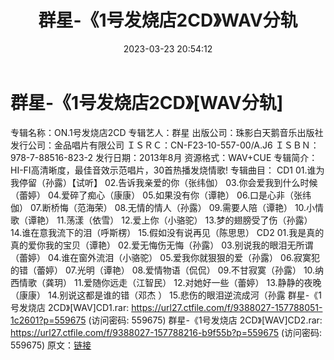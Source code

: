 ﻿---
title: 群星-《1号发烧店2CD》WAV分轨
date: 2023-03-23 20:54:12
categories: WAV车载音乐、镜像
tags: 华语中文
---
# 群星-《1号发烧店2CD》[WAV分轨]

专辑名称：ON.1号发烧店2CD
专辑艺人：群星
出版公司：珠影白天鹅音乐出版社
发行公司：金品唱片有限公司
ＩＳＲＣ：CN-F23-10-557-00/A.J6
ＩＳＢＮ：978-7-88516-823-2
发行日期：2013年8月
资源格式：WAV+CUE
专辑简介：
HI-FI高清晰度，最佳音效示范唱片，30首热播发烧情歌!
专辑曲目：
CD1
01.谁为我停留（孙露）【试听】
02.告诉我亲爱的你（张纬伽）
03.你会爱我到什么时候（蕾婷）
04.爱碎了痴心（康康）
05.如果没有你（谭艳）
06.口是心非（张纬伽）
07.断桥悔（范海荣）
08.无情的情人（孙露）
09.需要人陪（谭艳）
10.小情歌（谭艳）
11.荡漾（依雪）
12.爱上你（小骆驼）
13.梦的翅膀受了伤（孙露）
14.谁在意我流下的泪（呼斯楞）
15.假如没有说再见（陈思思）
CD2
01.我是真的真的爱你我的宝贝（谭艳）
02.爱无悔伤无悔（孙露）
03.别说我的眼泪无所谓（蕾婷）
04.谁在窗外流泪（小骆驼）
05.爱我你就狠狠的爱（孙露）
06.寂寞犯的错（蕾婷）
07.光明（谭艳）
08.爱情物语（侃侃）
09.不甘寂寞（孙露）
10.纳西情歌（龚玥）
11.爱随你远走（江智民）
12.对她好一些（蕾婷）
13.静静的夜晚（康康）
14.别说这都是谁的错（邓杰 ）
15.悲伤的眼泪逆流成河（孙露
群星-《1号发烧店 2CD》[WAV]CD1.rar: https://url27.ctfile.com/f/9388027-157788051-1c2601?p=559675
(访问密码: 559675)
群星-《1号发烧店 2CD》[WAV]CD2.rar: https://url27.ctfile.com/f/9388027-157788216-b9f55b?p=559675
(访问密码: 559675)
原文：[链接](https://blog.sina.com.cn/s/blog_1647c7e7601031147.html)